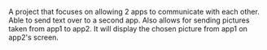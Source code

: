A project that focuses on allowing 2 apps to communicate with each other.
Able to send text over to a second app.
Also allows for sending pictures taken from app1 to app2. It will display the chosen picture from app1 on app2's screen.

